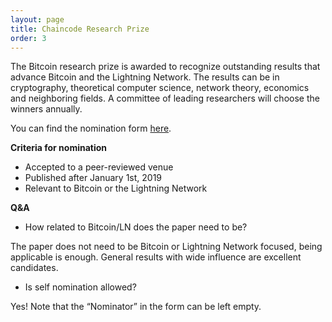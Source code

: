```yaml
---
layout: page
title: Chaincode Research Prize
order: 3
---
```


The Bitcoin research prize is awarded to recognize outstanding results that advance Bitcoin and the Lightning Network. The results can be in cryptography, theoretical computer science, network theory, economics and neighboring fields. A committee of leading researchers will choose the winners annually.

You can find the nomination form [here](https://docs.google.com/forms/d/e/1FAIpQLSdbjYFSUZcaWWFQHHVNRjd7jO_JEzvkCL7KtHmwgWt0etMaWA/viewform?usp=sf_link).

**Criteria for nomination**
- Accepted to a peer-reviewed venue
- Published after January 1st, 2019
- Relevant to Bitcoin or the Lightning Network


<!--- * [Example link](http://hyde.getpoole.com) -->


**Q&A**

- How related to Bitcoin/LN does the paper need to be?

The paper does not need to be Bitcoin or Lightning Network focused, being applicable is enough. General results with wide influence are excellent candidates.



- Is self nomination allowed?

Yes! Note that the “Nominator” in the form can be left empty.

